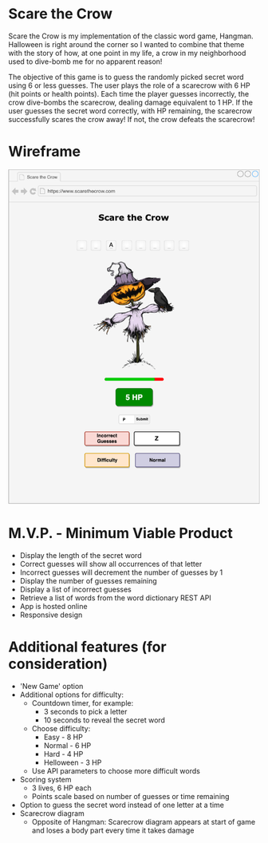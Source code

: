 # Scare the Crow

Scare the Crow is my implementation of the classic word game, Hangman. Halloween is right around the corner so I wanted to combine that theme with the story of how, at one point in my life, a crow in my neighborhood used to dive-bomb me for no apparent reason!

The objective of this game is to guess the randomly picked secret word using 6 or less guesses. The user plays the role of a scarecrow with 6 HP (hit points or health points). Each time the player guesses incorrectly, the crow dive-bombs the scarecrow, dealing damage equivalent to 1 HP. If the user guesses the secret word correctly, with HP remaining, the scarecrow successfully scares the crow away! If not, the crow defeats the scarecrow!

# Wireframe

![Scare the Crow](scare-the-crow.png)

# M.V.P. - Minimum Viable Product

- Display the length of the secret word
- Correct guesses will show all occurrences of that letter
- Incorrect guesses will decrement the number of guesses by 1
- Display the number of guesses remaining
- Display a list of incorrect guesses
- Retrieve a list of words from the word dictionary REST API
- App is hosted online
- Responsive design

# Additional features (for consideration)

- 'New Game' option
- Additional options for difficulty:
  - Countdown timer, for example:
    - 3 seconds to pick a letter
    - 10 seconds to reveal the secret word
  - Choose difficulty:
    - Easy - 8 HP
    - Normal - 6 HP
    - Hard - 4 HP
    - Helloween - 3 HP
  - Use API parameters to choose more difficult words
- Scoring system
  - 3 lives, 6 HP each
  - Points scale based on number of guesses or time remaining
- Option to guess the secret word instead of one letter at a time
- Scarecrow diagram
  - Opposite of Hangman: Scarecrow diagram appears at start of game and loses a body part every time it takes damage
